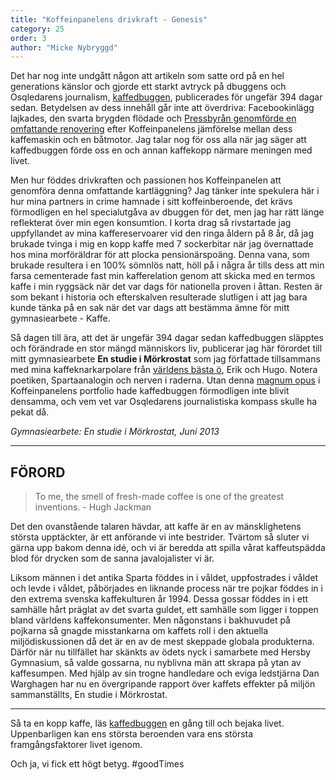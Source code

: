 ```yaml
---
title: "Koffeinpanelens drivkraft - Genesis"
category: 25
order: 3
author: "Micke Nybryggd"
---
```


Det har nog inte undgått någon att artikeln som satte ord på en hel generations känslor och gjorde ett starkt avtryck på dbuggens och Osqledarens journalism, [kaffedbuggen](http://dbu.gg/issues/13), publicerades för ungefär 394 dagar sedan. Betydelsen av dess innehåll går inte att överdriva: Facebookinlägg lajkades, den svarta brygden flödade och [Pressbyrån genomförde en omfattande renovering](https://www.instagram.com/p/Ba6NI_XgczF/?taken-by=dbuggen) efter Koffeinpanelens jämförelse mellan dess kaffemaskin och en båtmotor. Jag talar nog för oss alla när jag säger att kaffedbuggen förde oss en och annan kaffekopp närmare meningen med livet.

Men hur föddes drivkraften och passionen hos Koffeinpanelen att genomföra denna omfattande kartläggning? Jag tänker inte spekulera här i hur mina partners in crime hamnade i sitt koffeinberoende, det krävs förmodligen en hel specialutgåva av dbuggen för det, men jag har rätt länge reflekterat över min egen konsumtion. I korta drag så rivstartade jag uppfyllandet av mina kaffereservoarer vid den ringa åldern på 8 år, då jag brukade tvinga i mig en kopp kaffe med 7 sockerbitar när jag övernattade hos mina morföräldrar för att plocka pensionärspoäng. Denna vana, som brukade resultera i en 100% sömnlös natt, höll på i några år tills dess att min farsa cementerade fast min kafferelation genom att skicka med en termos kaffe i min ryggsäck när det var dags för nationella proven i åttan. Resten är som bekant i historia och efterskalven resulterade slutligen i att jag bara kunde tänka på en sak när det var dags att bestämma ämne för mitt gymnasiearbete - Kaffe.

Så dagen till ära, att det är ungefär 394 dagar sedan kaffedbuggen släpptes och förändrade en stor mängd människors liv, publicerar jag här förordet till mitt gymnasiearbete **En studie i Mörkrostat** som jag författade tillsammans med mina kaffeknarkarpolare från [världens bästa ö](https://www.youtube.com/watch?v=h0T5yN3kRDg), Erik och Hugo. Notera poetiken, Spartaanalogin och nerven i raderna. Utan denna [magnum opus](https://sv.wikipedia.org/wiki/Magnum_opus) i Koffeinpanelens portfolio hade kaffedbuggen förmodligen inte blivit densamma, och vem vet var Osqledarens journalistiska kompass skulle ha pekat då. 

*Gymnasiearbete: En studie i Mörkrostat,  Juni 2013*

---

FÖRORD
-----

>To me, the smell of fresh-made coffee is one of the greatest inventions. - Hugh Jackman

Det den ovanstående talaren hävdar, att kaffe är en av mänsklighetens största upptäckter, är ett anförande vi inte bestrider. Tvärtom så sluter vi gärna upp bakom denna idé, och vi är beredda att spilla vårat kaffeutspädda blod för drycken som de sanna javalojalister vi är.

Liksom männen i det antika Sparta föddes in i våldet, uppfostrades i våldet och levde i våldet, påbörjades en liknande process när tre pojkar föddes in i den extrema svenska kaffekulturen år 1994. Dessa gossar föddes in i ett samhälle hårt präglat av det svarta guldet, ett samhälle som ligger i toppen bland världens kaffekonsumenter. Men någonstans i bakhuvudet på pojkarna så gnagde misstankarna om kaffets roll i den aktuella miljödiskussionen då det är en av de mest skeppade globala produkterna. Därför när nu tillfället har skänkts av ödets nyck i samarbete med Hersby Gymnasium, så valde gossarna, nu nyblivna män att skrapa på ytan av kaffesumpen. Med hjälp av sin trogne handledare och eviga ledstjärna Dan Warghagen har nu en övergripande rapport över kaffets effekter på miljön sammanställts, En studie i Mörkrostat.

---

Så ta en kopp kaffe, läs [kaffedbuggen](http://dbu.gg/issues/13) en gång till och bejaka livet. Uppenbarligen kan ens största beroenden vara ens största framgångsfaktorer livet igenom. 

Och ja, vi fick ett högt betyg. #goodTimes

